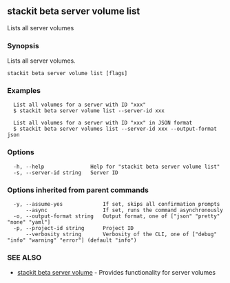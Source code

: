 ## stackit beta server volume list

Lists all server volumes

### Synopsis

Lists all server volumes.

```
stackit beta server volume list [flags]
```

### Examples

```
  List all volumes for a server with ID "xxx"
  $ stackit beta server volume list --server-id xxx

  List all volumes for a server with ID "xxx" in JSON format
  $ stackit beta server volumes list --server-id xxx --output-format json
```

### Options

```
  -h, --help               Help for "stackit beta server volume list"
  -s, --server-id string   Server ID
```

### Options inherited from parent commands

```
  -y, --assume-yes             If set, skips all confirmation prompts
      --async                  If set, runs the command asynchronously
  -o, --output-format string   Output format, one of ["json" "pretty" "none" "yaml"]
  -p, --project-id string      Project ID
      --verbosity string       Verbosity of the CLI, one of ["debug" "info" "warning" "error"] (default "info")
```

### SEE ALSO

* [stackit beta server volume](./stackit_beta_server_volume.md)	 - Provides functionality for server volumes

